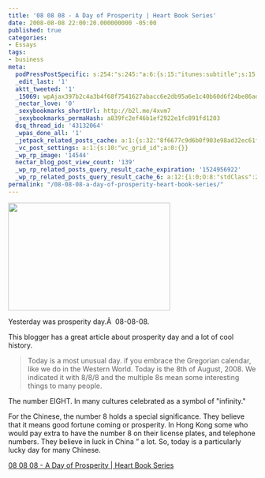 ```yaml
---
title: '08 08 08 - A Day of Prosperity | Heart Book Series'
date: 2008-08-08 22:00:20.000000000 -05:00
published: true
categories:
- Essays
tags:
- business
meta:
  podPressPostSpecific: s:254:"s:245:"a:6:{s:15:"itunes:subtitle";s:15:"##PostExcerpt##";s:14:"itunes:summary";s:15:"##PostExcerpt##";s:15:"itunes:keywords";s:17:"##WordPressCats##";s:13:"itunes:author";s:10:"##Global##";s:15:"itunes:explicit";s:2:"No";s:12:"itunes:block";s:2:"No";}";";
  _edit_last: '1'
  aktt_tweeted: '1'
  _15069: wpAjax397b2c4a3b4f68f7541627abacc6e2db95a6e1c40b60d6f24be86adaead92df8732a39ffb114487514d2bd03505b3bea
  _nectar_love: '0'
  _sexybookmarks_shortUrl: http://b2l.me/4xvm7
  _sexybookmarks_permaHash: a839fc2ef46b1ef2922e1fc891fd1203
  dsq_thread_id: '43132064'
  _wpas_done_all: '1'
  _jetpack_related_posts_cache: a:1:{s:32:"8f6677c9d6b0f903e98ad32ec61f8deb";a:2:{s:7:"expires";i:1494587459;s:7:"payload";a:3:{i:0;a:1:{s:2:"id";i:343;}i:1;a:1:{s:2:"id";i:382;}i:2;a:1:{s:2:"id";i:107;}}}}
  _vc_post_settings: a:1:{s:10:"vc_grid_id";a:0:{}}
  _wp_rp_image: '14544'
  nectar_blog_post_view_count: '139'
  _wp_rp_related_posts_query_result_cache_expiration: '1524956922'
  _wp_rp_related_posts_query_result_cache_6: a:12:{i:0;O:8:"stdClass":2:{s:7:"post_id";s:3:"382";s:5:"score";s:17:"49.72369701772443";}i:1;O:8:"stdClass":2:{s:7:"post_id";s:4:"2330";s:5:"score";s:16:"40.0371177294927";}i:2;O:8:"stdClass":2:{s:7:"post_id";s:3:"290";s:5:"score";s:16:"40.0371177294927";}i:3;O:8:"stdClass":2:{s:7:"post_id";s:4:"1483";s:5:"score";s:17:"39.76762586461896";}i:4;O:8:"stdClass":2:{s:7:"post_id";s:4:"1160";s:5:"score";s:17:"36.46474088135896";}i:5;O:8:"stdClass":2:{s:7:"post_id";s:3:"414";s:5:"score";s:17:"36.46474088135896";}i:6;O:8:"stdClass":2:{s:7:"post_id";s:4:"1198";s:5:"score";s:17:"35.35916123568479";}i:7;O:8:"stdClass":2:{s:7:"post_id";s:4:"1000";s:5:"score";s:17:"35.35916123568479";}i:8;O:8:"stdClass":2:{s:7:"post_id";s:4:"2099";s:5:"score";s:17:"35.20118441301121";}i:9;O:8:"stdClass":2:{s:7:"post_id";s:3:"647";s:5:"score";s:17:"35.20118441301121";}i:10;O:8:"stdClass":2:{s:7:"post_id";s:3:"311";s:5:"score";s:17:"35.20118441301121";}i:11;O:8:"stdClass":2:{s:7:"post_id";s:4:"4430";s:5:"score";s:17:"34.36509663221077";}}
permalink: "/08-08-08-a-day-of-prosperity-heart-book-series/"
---
```

<img class="alignright" src="{{ site.baseurl }}/posts/2008/08/8s.jpg" alt="" width="328" height="218" />

Yesterday was prosperity day.Â  08-08-08.

This blogger has a great article about prosperity day and a lot of cool history.
>Today is a most unusual day. if you embrace the Gregorian calendar, like we do in the Western World.  Today is the 8th of August, 2008.  We indicated it with 8/8/8 and the multiple 8s mean some interesting things to many people.

The number EIGHT. In many cultures celebrated as a symbol of  "infinity."

For the Chinese, the number 8 holds a special significance.  They believe that it means good fortune coming or prosperity.  In Hong Kong some who would pay extra to have the number 8 on their license plates, and telephone numbers.  They believe in luck in China  ” a lot.  So, today is a particularly lucky day for many Chinese.</blockquote>
<p><a href="http://heartbookseries.com/stories/08-08-08-a-day-of-prosperity/" rel="nofollow">08 08 08 - A Day of Prosperity | Heart Book Series</a></p>
